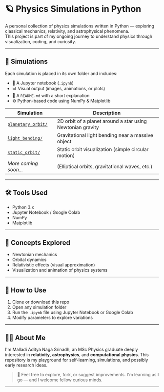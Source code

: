# 🪐 Physics Simulations in Python

A personal collection of physics simulations written in Python — exploring classical mechanics, relativity, and astrophysical phenomena.  
This project is part of my ongoing journey to understand physics through visualization, coding, and curiosity.

---

## 📁 Simulations

Each simulation is placed in its own folder and includes:

- 📓 A Jupyter notebook (`.ipynb`)
- 📊 Visual output (images, animations, or plots)
- 🧠 A `README.md` with a short explanation
- ⚙️ Python-based code using NumPy & Matplotlib

| Simulation | Description |
|------------|-------------|
| [`planetary_orbit/`](./planetary_orbit/) | 2D orbit of a planet around a star using Newtonian gravity |
| [`light_bending/`](./light_bending/) | Gravitational light bending near a massive object |
| [`static_orbit/`](./static_orbit/) | Static orbit visualization (simple circular motion) |
| _More coming soon..._ | (Elliptical orbits, gravitational waves, etc.) |

---

## 🛠️ Tools Used

- Python 3.x
- Jupyter Notebook / Google Colab
- NumPy
- Matplotlib

---

## 🧠 Concepts Explored

- Newtonian mechanics
- Orbital dynamics
- Relativistic effects (visual approximation)
- Visualization and animation of physics systems

---

## 🚀 How to Use

1. Clone or download this repo
2. Open any simulation folder
3. Run the `.ipynb` file using Jupyter Notebook or Google Colab
4. Modify parameters to explore variations

---

## 👨‍💻 About Me

I'm Malladi Aditya Naga Srinadh, an MSc Physics graduate deeply interested in **relativity**, **astrophysics**, and **computational physics**. This repository is my playground for self-learning, simulations, and possibly early research ideas.

> 💬 Feel free to explore, fork, or suggest improvements. I'm learning as I go — and I welcome fellow curious minds.

---

